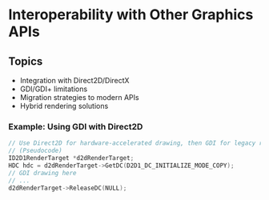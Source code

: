 # Interoperability with Other Graphics APIs

## Topics
- Integration with Direct2D/DirectX
- GDI/GDI+ limitations
- Migration strategies to modern APIs
- Hybrid rendering solutions

### Example: Using GDI with Direct2D
```cpp
// Use Direct2D for hardware-accelerated drawing, then GDI for legacy rendering
// (Pseudocode)
ID2D1RenderTarget *d2dRenderTarget;
HDC hdc = d2dRenderTarget->GetDC(D2D1_DC_INITIALIZE_MODE_COPY);
// GDI drawing here
// ...
d2dRenderTarget->ReleaseDC(NULL);
```

